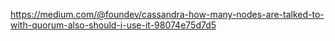 https://medium.com/@foundev/cassandra-how-many-nodes-are-talked-to-with-quorum-also-should-i-use-it-98074e75d7d5


